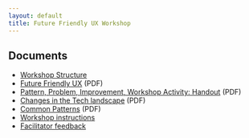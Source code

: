 ```yaml
---
layout: default
title: Future Friendly UX Workshop
---
```


## Documents

* [Workshop Structure](workshop-structure/)
* [Future Friendly UX](decks/future-friendly-deck.pdf) (PDF)
* [Pattern, Problem, Improvement, Workshop Activity: Handout](print/pattern-problem-principles-activity-handout.pdf) (PDF)
* [Changes in the Tech landscape](print/changes.pdf) (PDF)
* [Common Patterns](print/patterns.pdf) (PDF)
* [Workshop instructions](decks/instructions-to-keep-up-on-screen.pdf)
* [Facilitator feedback](facilitator-feedback/)

